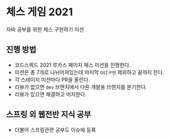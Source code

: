 # 체스 게임 2021

자바 공부를 위한 체스 구현하기 미션

## 진행 방법

- 코드스쿼드 2021 루카스 페이지 체스 미션을 진행한다.
- 미션은 총 7개로 나뉘어져있는데 마지막 `GUI구현` 제외하고 끝까지 한다.
- 각 스테이지 미션마다 PR을 올린다.
- 리뷰가 없으면 `dev` 브랜치에서 다른 개발용 브랜치를 분기한다.
- 리뷰가 있으면 해결하고 머지한다.

## 스프링 외 웹전반 지식 공부

- 더불어 스프링관련 공부도 이슈에 등록
